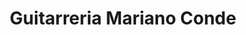 ---
title: "Guitarreria Mariano Conde"
url: /madrid/guitarreria-mariano-conde/
shop: Instrumente
---
